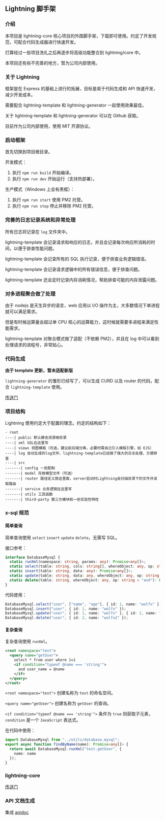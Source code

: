 ## Lightning 脚手架

### 介绍

本项目是 lightning-core 核心项目的外围脚手架，下载即可使用。约定了开发规范，可配合代码生成器进行快速开发。

打算经过一些项目洗礼之后再逐步将高级功能整合到 lightning/core 中。

本项目还有些不完善的地方，暂为公司内部使用。

### 关于 Lightning

框架是在 Express 的基础上进行的拓展，目标是易于代码生成和 API 快速开发，减少开发成本。

需要配合 lightning-template 和 lightning-generator 一起使用效果最佳。

关于 lightning-template 和 lightning-generator 可以在 Github 获取。

目前作为公司内部使用，使用 MIT 开源协议。

### 启动框架

首先切换到项目根目录。

开发模式：

1. 执行 `npm run build` 开始编译。
2. 执行 `npm run dev` 开始运行（支持热部署）。

生产模式（Windows 上会有黑框）：

1. 执行 `npm run start` 使用 PM2 托管。
2. 执行 `npm run stop` 停止并移除 PM2 托管。

### 完善的日志记录系统和异常处理

所有日志将记录在 `log` 文件夹中。

lightning-template 会记录请求和响应的日志，并且会记录每次响应所消耗的时间，以便于排查性能问题。

lightning-template 会记录所有的 SQL 执行记录，便于排查业务逻辑错误。

lightning-template 会记录请求逻辑中的所有错误信息，便于排查问题。

lightning-template 还会定时记录内存消耗情况，帮助排查可能的内存泄露问题。

### 对多进程聚合做了处理

由于 nodejs 是天生异步的语言，web 应用以 I/O 操作为主，大多数情况下单进程就可以满足需求。

但是有时候运算量会超过单 CPU 核心的运算能力，这时候就需要多进程来满足性能需求。

lightning-template 对聚合模式做了适配（不依赖 PM2），并且在 log 中可以看到处理请求的进程号，非常贴心。

### 代码生成

**由于 template 更新，暂未适配新版**

`lightning-generator` 的雏形已经写了，可以生成 CURD 以及 router 的代码，配合 `lightning-template` 使用。

[传送门](https://github.com/FurryWolfX/lightning-generator)

### 项目结构

Lightning 使用约定大于配置的理念。约定的结构如下：

```
- root
----| public 默认静态资源根目录
----| xml SQL在这里写
----| views 视图模板（可选，建议前后端分离，必要时需自己引入模板引擎，如 EJS）
----| log 自动生成的log文件，lightning-template已经做了强大的日志处理，方便排查
----| src
-------| config 一些配制
-------| model 存放模型文件（可选）
-------| router 路径定义放这里面，server启动时Lightning会扫描目录下的文件并读取路由
-------| service 业务逻辑在这里写
-------| utils 工具函数
-------| third-party 第三方模块和一些实验性特性
```

### x-sql 规范

#### 简单查询

简单查询使用 `select` `insert` `update` `delete`，无需写 SQL。

接口参考：

```typescript
interface DatabaseMysql {
  static runXml(namespace: string, params: any): Promise<any[]>;
  static select(table: string, cols: string[], whereObject: any, op: string = "and"): Promise<any[]>;
  static insert(table: string, data: any): Promise<any[]>;
  static update(table: string, data: any, whereObject: any, op: string = "and"): Promise<any[]>;
  static delete(table: string, whereObject: any, op: string = "and"): Promise<any[]>;
}
```

代码使用：

```typescript
DatabaseMysql.select("user", ["name", "age"], { id: 1, name: "wolfx" });
DatabaseMysql.insert("user", { id: 1, name: "wolfx" });
DatabaseMysql.update("user", { id: 1, name: "wolfx" }, { id: 2, name: "wolfx2" });
DatabaseMysql.delete("user", { id: 2, name: "wolfx2" });
```

#### 复杂查询

复杂查询使用 `runXml`。

```xml
<root namespace="test">
  <query name="getUser">
    select * from user where 1=1
    <if condition="typeof @name === 'string'">
      and user_name = @name
    </if>
  </query>
</root>
```

`<root namespace="test">` 创建名称为 `test` 的命名空间。

`<query name="getUser">` 创建名称为 `getUser` 的查询。

`<if condition="typeof @name === 'string'">` 条件为 `true` 则获取子元素，`condition` 是一个 `JavaScript` 表达式。

在代码中使用：

```typescript
import DatabaseMysql from "../utils/database.mysql";
export async function findByName(name): Promise<any[]> {
  return await DatabaseMysql.runXml("test.getUser", {
    name: name
  });
}
```

### lightning-core

[传送门](https://www.npmjs.com/package/@wolfx/lightning)

### API 文档生成

集成 [apidoc](http://apidocjs.com)

